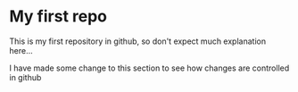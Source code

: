 # My first repo
This is my first repository in github,
so don't expect much explanation here...

I have made some change to this section to see how changes are controlled in github
